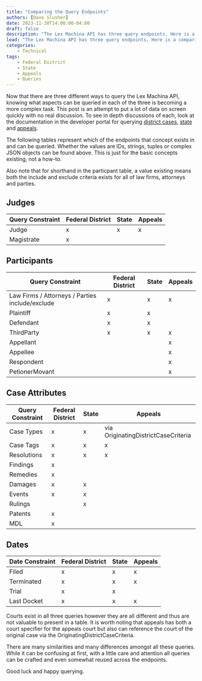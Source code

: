 ```yaml
---
title: "Comparing the Query Endpoints"
authors: [Dave Slusher]
date: 2023-11-30T14:00:00-04:00
draft: false
description: "The Lex Machina API has three query endpoints. Here is a comparision of them."
lead: "The Lex Machina API has three query endpoints. Here is a comparision of them."
categories:
    - Technical
tags: 
    - Federal District
    - State
    - Appeals
    - Queries
---
```

Now that there are three different ways to query the Lex Machina API, knowing what aspects can be queried in each of the three is becoming a more complex task. This post is an attempt to put a lot of data on screen quickly with no real discussion. To see in depth discussions of each, look at the documentation in the developer portal for querying [district cases](https://developer.lexmachina.com/default/docs/query_usage_portal_post), [state](https://developer.lexmachina.com/default/docs/state_query_usage) and [appeals](https://developer.lexmachina.com/default/docs/appeals_query_usage).

The following tables represent which of the endpoints that concept exists in and can be queried. Whether the values are IDs, strings, tuples or complex JSON objects can be found above. This is just for the basic concepts existing, not a how-to. 

Also note that for shorthand in the particpant table, a value existing means both the include and exclude criteria exists for all of law firms, attorneys and parties. 

## Judges

|Query Constraint|Federal District|State|Appeals|
|---|------|------|-----|
|Judge| x | x | x |
|Magistrate| x |  |  |

## Participants

|Query Constraint|Federal District|State|Appeals|
|---|------|------|-----|
|Law Firms / Attorneys / Parties include/exclude| x | x | x |
| Plaintiff| x | x | | 
| Defendant |x| x| |
| ThirdParty | x| x| x|
| Appellant| | | x|
| Appellee| | | x|
| Respondent| | | x|
| PetionerMovant| | | x|


## Case Attributes

|Query Constraint|Federal District|State|Appeals|
|---|------|------|-----|
|Case Types| x | x | via OriginatingDistrictCaseCriteria |
|Case Tags| x | x | x |
|Resolutions| x | x | x |
|Findings| x |  |  |
|Remedies| x |  |  |
|Damages| x | x |  |
|Events| x | x |  |
|Rulings|  | x |  |
|Patents| x |  |  |
|MDL| x |  |  |

## Dates

|Date Constraint|Federal District|State|Appeals|
|---|------|------|-----|
|Filed| x | x | x |
|Terminated| x | x | x |
|Trial| x | x |  |
|Last Docket| x | x | x |

Courts exist in all three queries however they are all different and thus are not valuable to present in a table. It is worth noting that appeals has both a court specifier for the appeals court but also can reference the court of the original case via the OriginatingDistrictCaseCriteria. 

There are many similarities and many differences amongst all these queries. While it can be confusing at first, with a little care and attention all queries can be crafted and even somewhat reused across the endpoints.

Good luck and happy querying.